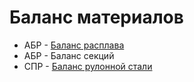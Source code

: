 # Баланс материалов

* АБР - [Баланс расплава](balans-rasplava.md)
* АБР - Баланс секций&#x20;
* СПР - [Баланс рулонной стали](balans-rulonnoi-stali.md)

